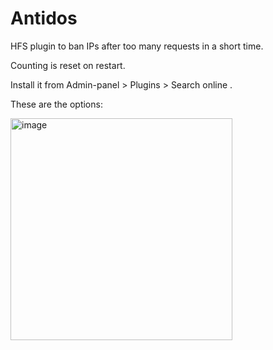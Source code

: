 # Antidos
HFS plugin to ban IPs after too many requests in a short time.

Counting is reset on restart.

Install it from Admin-panel > Plugins > Search online .

These are the options:

<img width="355" alt="image" src="https://github.com/rejetto/antidos/assets/1367199/ebe66d50-ff97-486b-a509-86a951020135">
